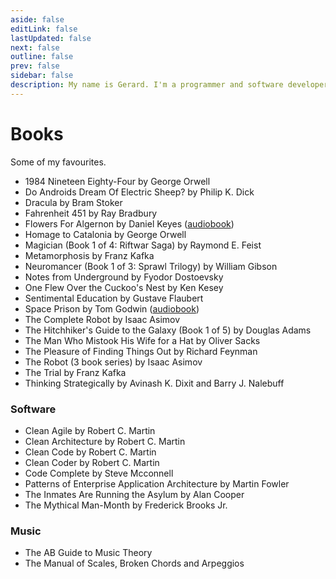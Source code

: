 ```yaml
---
aside: false
editLink: false
lastUpdated: false
next: false
outline: false
prev: false
sidebar: false
description: My name is Gerard. I'm a programmer and software developer. I love sci-fi and movies. Here are some of my favourite books.
---
```


# Books

Some of my favourites.

- 1984 Nineteen Eighty-Four by George Orwell
- Do Androids Dream Of Electric Sheep? by Philip K. Dick
- Dracula by Bram Stoker
- Fahrenheit 451 by Ray Bradbury
- Flowers For Algernon by Daniel Keyes ([audiobook](https://www.youtube.com/watch?v=SHWted1RUmE?ref=blog.gerardroche.com))
- Homage to Catalonia by George Orwell
- Magician (Book 1 of 4: Riftwar Saga) by Raymond E. Feist
- Metamorphosis by Franz Kafka
- Neuromancer (Book 1 of 3: Sprawl Trilogy) by William Gibson
- Notes from Underground by Fyodor Dostoevsky
- One Flew Over the Cuckoo's Nest by Ken Kesey
- Sentimental Education by Gustave Flaubert
- Space Prison by Tom Godwin ([audiobook](https://www.youtube.com/watch?v=qPjAniEcb6s?ref=blog.gerardroche.com))
- The Complete Robot by Isaac Asimov
- The Hitchhiker's Guide to the Galaxy (Book 1 of 5) by Douglas Adams
- The Man Who Mistook His Wife for a Hat by Oliver Sacks
- The Pleasure of Finding Things Out by Richard Feynman
- The Robot (3 book series) by Isaac Asimov
- The Trial by Franz Kafka
- Thinking Strategically by Avinash K. Dixit and Barry J. Nalebuff

### Software

- Clean Agile by Robert C. Martin
- Clean Architecture by Robert C. Martin
- Clean Code by Robert C. Martin
- Clean Coder by Robert C. Martin
- Code Complete by Steve Mcconnell
- Patterns of Enterprise Application Architecture by Martin Fowler
- The Inmates Are Running the Asylum by Alan Cooper
- The Mythical Man-Month by Frederick Brooks Jr.

### Music

- The AB Guide to Music Theory
- The Manual of Scales, Broken Chords and Arpeggios
